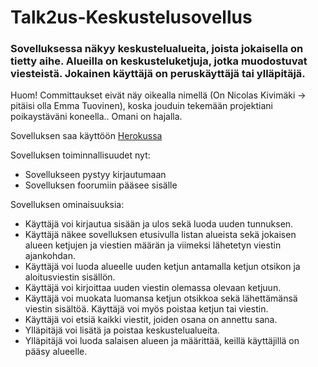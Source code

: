 # Talk2us-Keskustelusovellus

### Sovelluksessa näkyy keskustelualueita, joista jokaisella on tietty aihe. Alueilla on keskusteluketjuja, jotka muodostuvat viesteistä. Jokainen käyttäjä on peruskäyttäjä tai ylläpitäjä.

Huom! Committaukset eivät näy oikealla nimellä (On Nicolas Kivimäki -> pitäisi olla Emma Tuovinen), koska jouduin tekemään projektiani poikaystäväni koneella.. Omani on hajalla.

Sovelluksen saa käyttöön [Herokussa](https://tsoha-talk2us.herokuapp.com/)

Sovelluksen toiminnallisuudet nyt:

* Sovellukseen pystyy kirjautumaan
* Sovelluksen foorumiin pääsee sisälle

Sovelluksen ominaisuuksia:
    
* Käyttäjä voi kirjautua sisään ja ulos sekä luoda uuden tunnuksen.
* Käyttäjä näkee sovelluksen etusivulla listan alueista sekä jokaisen alueen ketjujen ja viestien määrän ja viimeksi lähetetyn viestin ajankohdan.
* Käyttäjä voi luoda alueelle uuden ketjun antamalla ketjun otsikon ja aloitusviestin sisällön.
* Käyttäjä voi kirjoittaa uuden viestin olemassa olevaan ketjuun.
* Käyttäjä voi muokata luomansa ketjun otsikkoa sekä lähettämänsä viestin sisältöä. Käyttäjä voi myös poistaa ketjun tai viestin.
* Käyttäjä voi etsiä kaikki viestit, joiden osana on annettu sana.
* Ylläpitäjä voi lisätä ja poistaa keskustelualueita.
* Ylläpitäjä voi luoda salaisen alueen ja määrittää, keillä käyttäjillä on pääsy alueelle.

